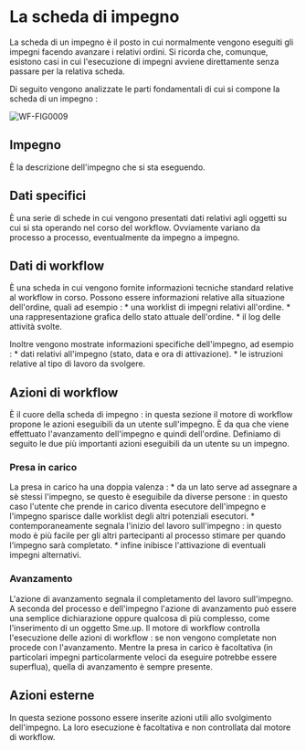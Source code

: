 # La scheda di impegno

La scheda di un impegno è il posto in cui normalmente vengono eseguiti gli impegni facendo avanzare i relativi ordini.
Si ricorda che, comunque, esistono casi in cui l'esecuzione di impegni avviene direttamente senza passare per la relativa scheda.

Di seguito vengono analizzate le parti fondamentali di cui si compone la scheda di un impegno : 

![WF-FIG0009](https://doc.smeup.com/immagini/WFBASE_024/WF-FIG0009.png)
## Impegno

È la descrizione dell'impegno che si sta eseguendo.

## Dati specifici

È una serie di schede in cui vengono presentati dati relativi agli oggetti su cui si sta operando nel corso del workflow.
Ovviamente variano da processo a processo, eventualmente da impegno a impegno.

## Dati di workflow

È una scheda in cui vengono fornite informazioni tecniche standard relative al workflow in corso.
Possono essere informazioni relative alla situazione dell'ordine, quali ad esempio : 
 \* una worklist di impegni relativi all'ordine.
 \* una rappresentazione grafica dello stato attuale dell'ordine.
 \* il log delle attività svolte.

Inoltre vengono mostrate informazioni specifiche dell'impegno, ad esempio : 
 \* dati relativi all'impegno (stato, data e ora di attivazione).
 \* le istruzioni relative al tipo di lavoro da svolgere.

## Azioni di workflow

È il cuore della scheda di impegno :  in questa sezione il motore di workflow propone le azioni eseguibili da un utente sull'impegno.
È da qua che viene effettuato l'avanzamento dell'impegno e quindi dell'ordine.
Definiamo di seguito le due più importanti azioni eseguibili da un utente su un impegno.

### Presa in carico

La presa in carico ha una doppia valenza : 
 \* da un lato serve ad assegnare a sè stessi l'impegno, se questo è eseguibile da diverse persone :  in questo caso l'utente che prende in carico diventa esecutore dell'impegno e l'impegno sparisce dalle worklist degli altri potenziali esecutori.
 \* contemporaneamente segnala l'inizio del lavoro sull'impegno :  in questo modo è più facile per gli altri partecipanti al processo stimare per quando l'impegno sarà completato.
 \* infine inibisce l'attivazione di eventuali impegni alternativi.

### Avanzamento

L'azione di avanzamento segnala il completamento del lavoro sull'impegno.
A seconda del processo e dell'impegno l'azione di avanzamento può essere una semplice dichiarazione oppure qualcosa di più complesso, come
l'inserimento di un oggetto Sme.up. Il motore di workflow controlla l'esecuzione delle azioni di workflow :  se non vengono completate non procede con l'avanzamento.
Mentre la presa in carico è facoltativa (in particolari impegni particolarmente veloci da eseguire potrebbe essere superflua), quella di avanzamento è sempre presente.

## Azioni esterne

In questa sezione possono essere inserite azioni utili allo svolgimento dell'impegno. La loro esecuzione è facoltativa e non controllata dal motore di workflow.
